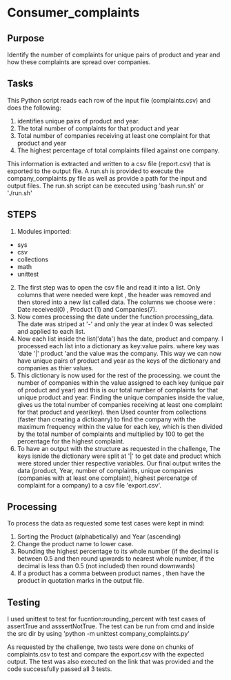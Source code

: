 # Consumer_complaints

## Purpose
Identify the number of complaints for unique pairs of product and year and how these complaints are spread over companies. 

## Tasks
This Python script reads each row of the input file (complaints.csv) and does the following:
1. identifies unique pairs of product and year.
2. The total number of complaints for that product and year
3. Total number of companies receiving at least one complaint for that product and year
4. The highest percentage of total complaints filled against one company.

This information is extracted and written to a csv file (report.csv) that is exported to the output file. A run.sh is provided to execute the company_complaints.py file as well as provide a path for the input and output files. The run.sh script can be executed using 'bash run.sh' or './run.sh'

## STEPS

1. Modules imported:
*  sys
*  csv
*  collections
*  math
*  unittest

2. The first step was to open the csv file and read it into a list. Only columns that were needed were kept , the header was removed and then stored into a new list called data. The columns we choose were : Date received(0) , Product (1) and Companies(7). 
3. Now comes processing the date under the function processing_data. The date was striped at '-' and only the year at index 0 was selected and applied to each list.
4. Now each list inside the list('data') has the date, product and company. I processed each list into a dictionary as key:value pairs. where key was 'date '|' product 'and the value was the company. This way we can now have unique pairs of product and year as the keys of the dictionary and companies as thier values. 
5. This dictionary is now used for the rest of the processing. we count the number of companies within the value assigned to each key (unique pair of product and year) and this is our total number of complaints for that unique product and year. Finding the unique companies inside the value, gives us the total number of companies receiving at least one complaint for that product and year(key). then Used counter from collections (faster than creating a dictioanry) to find the company with the maximum frequency within the value for each key, which is then divided by the total number of complaints and multiplied by 100 to get the percentage for the highest complaint. 
6. To have an output with the structure as requested in the challenge, The keys isnide the dictionary were split at '|' to get date and product which were stored under thier respective variables. Our final output writes the data (product, Year, number of complaints, unique companies (companies with at least one complaint), highest percenatge of complaint for a company) to a csv file 'export.csv'.

## Processing

To process the data as requested some test cases were kept in mind:
1. Sorting the Product (alphabetically) and Year (ascending)
2. Change the product name to lower case.
3. Rounding the highest percentage to its whole number (if the decimal is between 0.5 and then round upwards to nearest whole number, if the decimal is less than 0.5 (not included) then round downwards)
4. If a product has a comma between product names , then have the product in quotation marks in the output file.

## Testing

I used unittest to test for fucntion:rounding_percent with test cases of assertTrue and asssertNotTrue.
The test can be run from cmd and inside the src dir by using 'python -m unittest company_complaints.py'

As requested by the challenge, two tests were done on chunks of complaints.csv to test and compare the export.csv with the expected output.
The test was also executed on the link that was provided and the code successfully passed all 3 tests.



